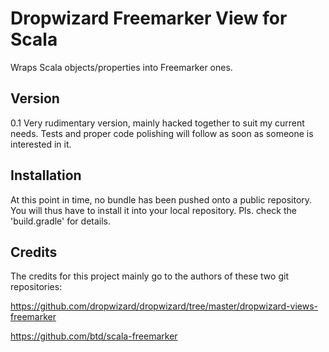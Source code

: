 # Dropwizard Freemarker View for Scala
Wraps Scala objects/properties into Freemarker ones. 
 
## Version 
0.1 Very rudimentary version, mainly hacked together to suit my current needs. 
Tests and proper code polishing will follow as soon as someone is interested in it. 
  
 
## Installation
At this point in time, no bundle has been pushed onto a public repository. 
You will thus have to install it into your local repository. 
  Pls. check the 'build.gradle' for details. 

## Credits
The credits for this project mainly go to the authors of these two git repositories:

https://github.com/dropwizard/dropwizard/tree/master/dropwizard-views-freemarker

https://github.com/btd/scala-freemarker
